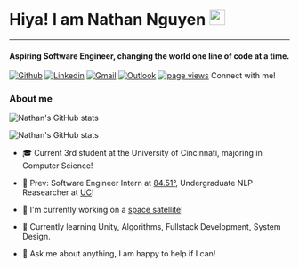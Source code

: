 # Hiya! I am Nathan Nguyen <img src="https://media.giphy.com/media/hvRJCLFzcasrR4ia7z/giphy.gif" width="28px" height="28px">

----

#### Aspiring Software Engineer, changing the world one line of code at a time.
[![Github](https://img.shields.io/badge/-Github-000?style=flat&logo=Github&logoColor=white)](https://github.com/Nathann03)
[![Linkedin](https://img.shields.io/badge/-LinkedIn-blue?style=flat&logo=Linkedin&logoColor=white)](https://www.linkedin.com/in/nathanpng/)
[![Gmail](https://img.shields.io/badge/-Gmail-c14438?style=flat&logo=Gmail&logoColor=white)](mailto:nathanpn2003@gmail.com)
[![Outlook](https://img.shields.io/badge/-Outlook-0078D4?style=flat&logo=Microsoft-Outlook&logoColor=white)](mailto:Nguye3np@mail.uc.edu)
[![page views](https://komarev.com/ghpvc/?username=nathann03&color=green)](https://github.com/Nathann03/Nathann03)
Connect with me!


### About me

![Nathan's GitHub stats](https://github-readme-stats.vercel.app/api?username=Nathann03&show_icons=true&hide_rank=true&theme=default#gh-light-mode-only)

![Nathan's GitHub stats](https://github-readme-stats.vercel.app/api?username=Nathann03&show_icons=true&hide_rank=true&theme=dark#gh-dark-mode-only)

- 🎓 Current 3rd student at the University of Cincinnati, majoring in Computer Science!

- 🏢 Prev: Software Engineer Intern at [84.51°](https://github.com/8451]), Undergraduate NLP Reasearcher at [UC](https://ceas.uc.edu/academics/departments/engineering-education/protege-undergraduate-research-program/testing-software-features.html)!
  
- 🚀 I'm currently working on a [space satellite](https://uccubecats.github.io/LEOPARDSat-1.html)!
  
- 🌱 Currently learning Unity, Algorithms, Fullstack Development, System Design.
  
- 💬 Ask me about anything, I am happy to help if I can!

<!--
**Nathann03/Nathann03** is a ✨ _special_ ✨ repository because its `README.md` (this file) appears on your GitHub profile.

Here are some ideas to get you started:

- 🔭 I’m currently working on ...
- 🌱 I’m currently learning ...
- 👯 I’m looking to collaborate on ...
- 🤔 I’m looking for help with ...
- 💬 Ask me about ...
- 📫 How to reach me: ...
- 😄 Pronouns: ...
- ⚡ Fun fact: ...
-->
